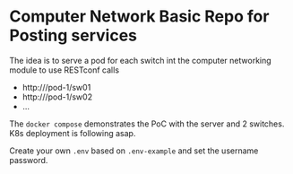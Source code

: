 # Computer Network Basic Repo for Posting services

The idea is to serve a pod for each switch int the computer networking module to use RESTconf calls

- http://<server>/pod-1/sw01
- http://<server>/pod-1/sw02
- ...

The `docker compose` demonstrates the PoC with the server and 2 switches. K8s deployment is following asap.

Create your own `.env` based on `.env-example` and set the username password.
